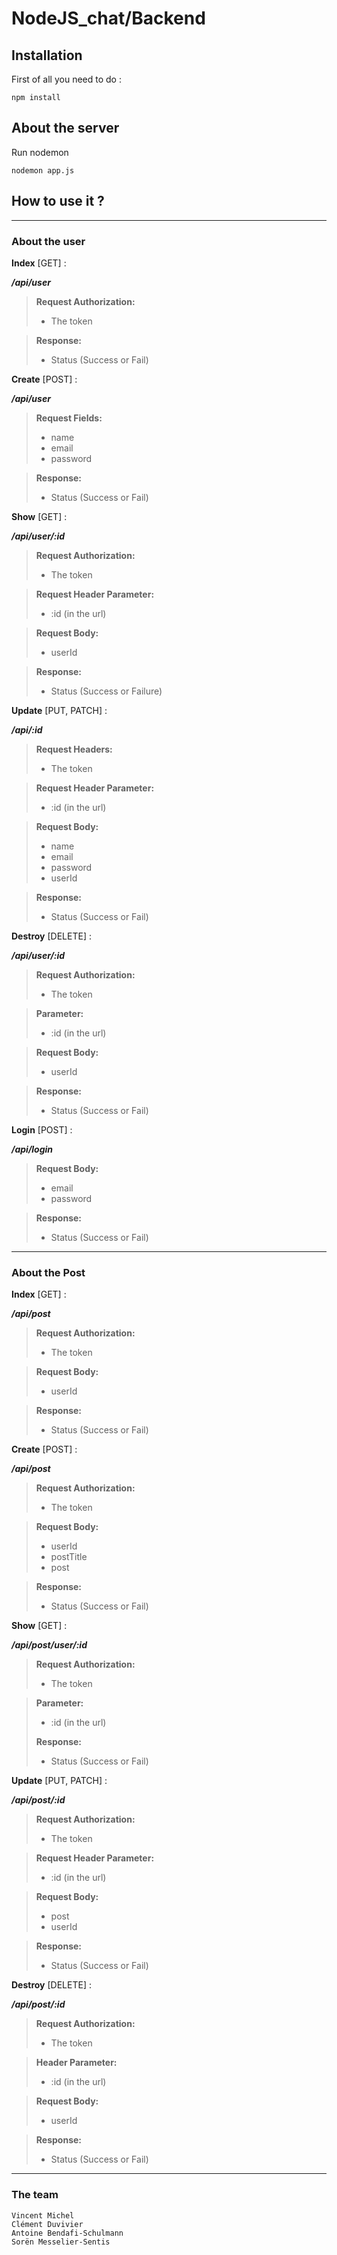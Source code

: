 # NodeJS_chat/Backend

## Installation
First of all you need to do :
```
npm install
```

## About the server

Run nodemon
```
nodemon app.js
```

## How to use it ?
___

### About the user

**Index** [GET] : 

***/api/user***

>**Request Authorization:**
>- The token

>**Response:**
>- Status (Success or Fail)

**Create** [POST] :

***/api/user***

>**Request Fields:** 
>- name
>- email
>- password

>**Response:**
>- Status (Success or Fail)

**Show** [GET] : 

***/api/user/:id***

>**Request Authorization:**
>- The token

>**Request Header Parameter:**
> - :id (in the url)

>**Request Body:**
>- userId

>**Response:**
>- Status (Success or Failure)

**Update** [PUT, PATCH] : 

***/api/:id***

>**Request Headers:**
>- The token

>**Request Header Parameter:**
> - :id (in the url)

>**Request Body:**
>- name
>- email
>- password
>- userId

>**Response:**
>- Status (Success or Fail)

**Destroy** [DELETE] : 

***/api/user/:id***

>**Request Authorization:**
>- The token

>**Parameter:**
> - :id (in the url)

>**Request Body:**
>- userId

>**Response:**
>- Status (Success or Fail)

**Login** [POST] :

***/api/login***

>**Request Body:**
>- email
>- password

>**Response:**
>- Status (Success or Fail)
___

### About the Post

**Index** [GET] : 

***/api/post***

>**Request Authorization:**
>- The token

>**Request Body:**
>- userId

>**Response:**
>- Status (Success or Fail)

**Create** [POST] : 

***/api/post***

>**Request Authorization:**
>- The token

>**Request Body:**
>- userId
>- postTitle
>- post

>**Response:**
>- Status (Success or Fail)

**Show** [GET] : 

***/api/post/user/:id***

>**Request Authorization:**
>- The token

>**Parameter:**
> - :id (in the url)
> 
>**Response:**
>- Status (Success or Fail)

**Update** [PUT, PATCH] : 

***/api/post/:id***

>**Request Authorization:**
>- The token

>**Request Header Parameter:**
> - :id (in the url)

>**Request Body:**
>- post
>- userId

>**Response:**
>- Status (Success or Fail)

**Destroy** [DELETE] : 

***/api/post/:id***

>**Request Authorization:**
>- The token

>**Header Parameter:**
> - :id (in the url)

>**Request Body:**
>- userId

>**Response:**
>- Status (Success or Fail)

___
### The team

```
Vincent Michel
Clément Duvivier
Antoine Bendafi-Schulmann
Sorën Messelier-Sentis
```